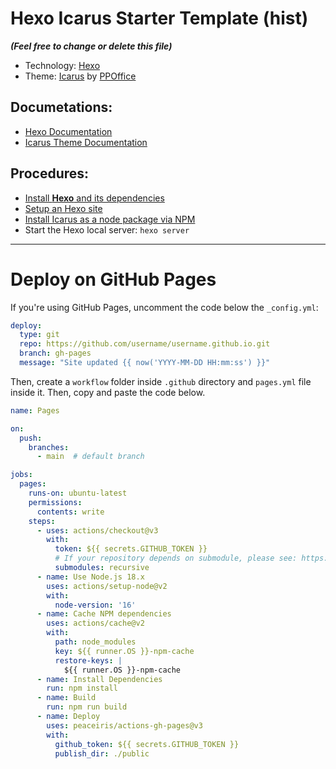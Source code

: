 # Hexo Icarus Starter Template (hist)

***(Feel free to change or delete this file)***

- Technology: [Hexo](https://hexo.io/)
- Theme: [Icarus](https://ppoffice.github.io/hexo-theme-icarus/) by [PPOffice](https://github.com/ppoffice)

## Documetations:

- [Hexo Documentation](https://hexo.io/docs/)
- [Icarus Theme Documentation](https://ppoffice.github.io/hexo-theme-icarus/uncategorized/getting-started-with-icarus/)

## Procedures:

- [Install **Hexo** and its dependencies](https://hexo.io/docs/#Installation)
- [Setup an Hexo site](https://hexo.io/docs/setup/)
- [Install Icarus as a node package via NPM](https://ppoffice.github.io/hexo-theme-icarus/uncategorized/getting-started-with-icarus/#install-npm)
- Start the Hexo local server: `hexo server`

___

# Deploy on GitHub Pages

If you're using GitHub Pages, uncomment the code below the `_config.yml`:

```yml
deploy:
  type: git
  repo: https://github.com/username/username.github.io.git
  branch: gh-pages
  message: "Site updated {{ now('YYYY-MM-DD HH:mm:ss') }}"
```

Then, create a `workflow` folder inside `.github` directory and `pages.yml` file inside it. Then, copy and paste the code below.

```yml
name: Pages

on:
  push:
    branches:
      - main  # default branch

jobs:
  pages:
    runs-on: ubuntu-latest
    permissions:
      contents: write
    steps:
      - uses: actions/checkout@v3
        with:
          token: ${{ secrets.GITHUB_TOKEN }}
          # If your repository depends on submodule, please see: https://github.com/actions/checkout
          submodules: recursive
      - name: Use Node.js 18.x
        uses: actions/setup-node@v2
        with:
          node-version: '16'
      - name: Cache NPM dependencies
        uses: actions/cache@v2
        with:
          path: node_modules
          key: ${{ runner.OS }}-npm-cache
          restore-keys: |
            ${{ runner.OS }}-npm-cache
      - name: Install Dependencies
        run: npm install
      - name: Build
        run: npm run build
      - name: Deploy
        uses: peaceiris/actions-gh-pages@v3
        with:
          github_token: ${{ secrets.GITHUB_TOKEN }}
          publish_dir: ./public

```
